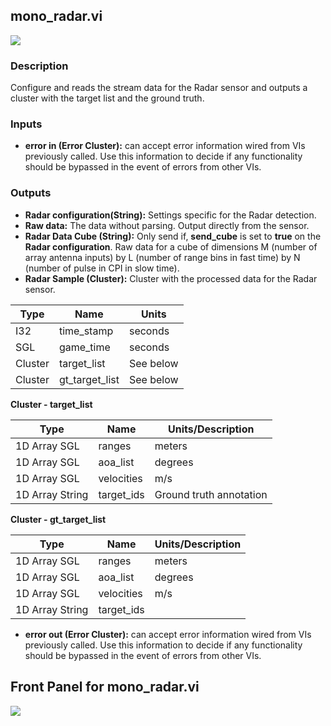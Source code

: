 ## mono_radar.vi
<p class="img_container">
<img class="lg_img" src="https://github.com/monoDriveIO/client/raw/master/WikiPhotos/LV_client/sensors/mono__radarc.png"/>
</p>

### Description
Configure and reads the stream data for the Radar sensor and outputs a cluster with the target list and the ground truth. 

### Inputs
- **error in (Error Cluster):** can accept error information wired from VIs previously called. Use this information to decide if any functionality should be bypassed in the event of errors from other VIs.

### Outputs
- **Radar configuration(String):** Settings specific for the Radar detection.
- **Raw data:** The data without parsing. Output directly from the sensor.
- **Radar Data Cube (String):** Only send if, **send_cube** is set to **true** on the **Radar configuration**. Raw data for a cube of dimensions M (number of array antenna inputs) by L (number of range bins in fast time) by N (number of pulse in CPI in slow time).
- **Radar Sample (Cluster):** Cluster with the processed data for the Radar sensor.

| Type  | Name   | Units   |
| ------------ | ------------ |------------ |
|I32  | time_stamp | seconds |
|SGL | game_time  | seconds |
|Cluster | target_list  | See below |
|Cluster | gt_target_list  | See below|

**Cluster - target_list**  

| Type  | Name   | Units/Description   |
| ------------ | ------------ |------------ |
|1D Array SGL | ranges  | meters |
|1D Array SGL  | aoa_list | degrees |
|1D Array SGL | velocities | m/s |
|1D Array String | target_ids | Ground truth annotation |

**Cluster - gt_target_list**  

| Type  | Name   | Units/Description   |
| ------------ | ------------ |------------ |
|1D Array SGL | ranges  | meters |
|1D Array SGL  | aoa_list | degrees |
|1D Array SGL | velocities | m/s |
|1D Array String | target_ids |  |

- **error out (Error Cluster):** can accept error information wired from VIs previously called. Use this information to decide if any functionality should be bypassed in the event of errors from other VIs.


## Front Panel for mono_radar.vi 
<div class="img_container">
    <img class='wide_img' src="https://github.com/monoDriveIO/documentation/raw/v1.10.1/WikiPhotos/LV_client/sensors/mono__radarc_FP.png" />
</div>	</div>

<p>&nbsp;</p>
